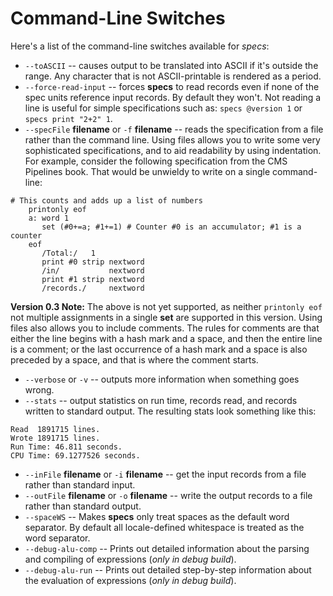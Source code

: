 # Command-Line Switches

Here's a list of the command-line switches available for *specs*:
* `--toASCII` -- causes output to be translated into ASCII if it's outside the range.
Any character that is not ASCII-printable is rendered as a period.
* `--force-read-input` -- forces **specs** to read records even if none of the spec units reference input records.  By default they won't.
Not reading a line is useful for simple specifications such as: `specs @version 1` or `specs print "2+2" 1`.
* `--specFile` **filename** or `-f` **filename** -- reads the specification from a file rather than the command line.
Using files allows you to write some very sophisticated specifications, and to aid readability by using indentation. For example, consider the following specification from the CMS Pipelines book.  That would be unwieldy to write on a single command-line:
```
# This counts and adds up a list of numbers
    printonly eof
    a: word 1
       set (#0+=a; #1+=1) # Counter #0 is an accumulator; #1 is a counter
    eof
       /Total:/   1
       print #0 strip nextword
       /in/           nextword
       print #1 strip nextword
       /records./     nextword
``` 
**Version 0.3 Note:** The above is not yet supported, as neither `printonly eof` not multiple assignments in a single **set** are supported in this version.
Using files also allows you to include comments. The rules for comments are that either the line begins with a hash mark and a space, and then the entire line is a comment; or the last occurrence of a hash mark and a space is also preceded by a space, and that is where the comment starts. 
* `--verbose` or `-v` -- outputs more information when something goes wrong.
* `--stats` -- output statistics on run time, records read, and records written to standard output. 
The resulting stats look something like this:
```
Read  1891715 lines.
Wrote 1891715 lines.
Run Time: 46.811 seconds.
CPU Time: 69.1277526 seconds.
```
* `--inFile` **filename** or `-i` **filename** -- get the input records from a file rather than standard input.
* `--outFile` **filename** or `-o` **filename** -- write the output records to a file rather than standard output.
* `--spaceWS` -- Makes **specs** only treat spaces as the default word separator. By default all locale-defined whitespace is treated as the word separator.
* `--debug-alu-comp` -- Prints out detailed information about the parsing and compiling of expressions (_only in debug build_).
* `--debug-alu-run` -- Prints out detailed step-by-step information about the evaluation of expressions (_only in debug build_).
